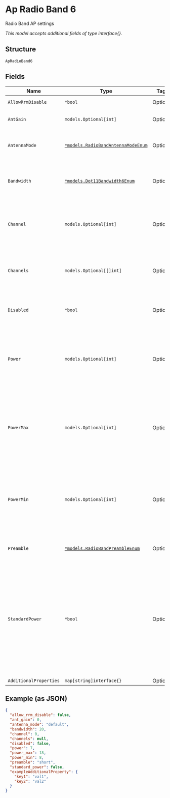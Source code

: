 
# Ap Radio Band 6

Radio Band AP settings

*This model accepts additional fields of type interface{}.*

## Structure

`ApRadioBand6`

## Fields

| Name | Type | Tags | Description |
|  --- | --- | --- | --- |
| `AllowRrmDisable` | `*bool` | Optional | **Default**: `false` |
| `AntGain` | `models.Optional[int]` | Optional | **Default**: `0`<br>**Constraints**: `>= 0`, `<= 10` |
| `AntennaMode` | [`*models.RadioBandAntennaModeEnum`](../../doc/models/radio-band-antenna-mode-enum.md) | Optional | enum: `1x1`, `2x2`, `3x3`, `4x4`, `default`<br>**Default**: `"default"` |
| `Bandwidth` | [`*models.Dot11Bandwidth6Enum`](../../doc/models/dot-11-bandwidth-6-enum.md) | Optional | channel width for the 6GHz band. enum: `20`, `40`, `80`, `160`<br>**Default**: `80` |
| `Channel` | `models.Optional[int]` | Optional | For Device. (primary) channel for the band, 0 means using the Site Setting |
| `Channels` | `models.Optional[[]int]` | Optional | For RFTemplates. List of channels, null or empty array means auto |
| `Disabled` | `*bool` | Optional | Whether to disable the radio<br>**Default**: `false` |
| `Power` | `models.Optional[int]` | Optional | TX power of the radio. For Devices, 0 means auto. -1 / -2 / -3 / …: treated as 0 / -1 / -2 / …<br>**Constraints**: `>= 5`, `<= 25` |
| `PowerMax` | `models.Optional[int]` | Optional | When power=0, max tx power to use, HW-specific values will be used if not set<br>**Default**: `18`<br>**Constraints**: `>= 5`, `<= 18` |
| `PowerMin` | `models.Optional[int]` | Optional | When power=0, min tx power to use, HW-specific values will be used if not set<br>**Default**: `8`<br>**Constraints**: `>= 5`, `<= 18` |
| `Preamble` | [`*models.RadioBandPreambleEnum`](../../doc/models/radio-band-preamble-enum.md) | Optional | enum: `auto`, `long`, `short`<br>**Default**: `"short"` |
| `StandardPower` | `*bool` | Optional | For 6GHz Only, standard-power operation, AFC (Automatic Frequency Coordination) will be performed and we'll fallback to Low Power Indoor if AFC failed<br>**Default**: `false` |
| `AdditionalProperties` | `map[string]interface{}` | Optional | - |

## Example (as JSON)

```json
{
  "allow_rrm_disable": false,
  "ant_gain": 0,
  "antenna_mode": "default",
  "bandwidth": 20,
  "channel": 0,
  "channels": null,
  "disabled": false,
  "power": 7,
  "power_max": 18,
  "power_min": 8,
  "preamble": "short",
  "standard_power": false,
  "exampleAdditionalProperty": {
    "key1": "val1",
    "key2": "val2"
  }
}
```

